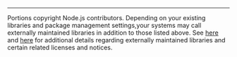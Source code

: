 -----

Portions copyright Node.js contributors. Depending on your existing libraries and package management settings,your systems may call externally maintained libraries in addition to those listed above. See [here](https://nodejs.org/en/docs/meta/topics/dependencies/) and [here](https://github.com/nodejs/node/blob/v4.3.1/LICENSE) for additional details regarding externally maintained libraries and certain related licenses and notices.